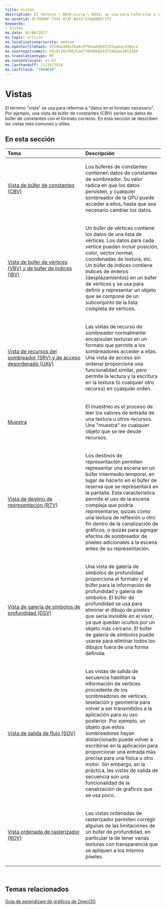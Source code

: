 ```yaml
---
title: Vistas
description: El término \ 0034;vista \ 0034; se usa para referirse a \ 0034;datos en el formato necesario\ 0034;. Por ejemplo, una vista de búfer de constantes (CBV) serían los datos de búfer de constantes con el formato correcto. En esta sección se describen las vistas más comunes y útiles.
ms.assetid: 0C7FB99F-7391-472F-BA53-576888DFC171
keywords:
- Vistas
ms.date: 02/08/2017
ms.topic: article
ms.localizationpriority: medium
ms.openlocfilehash: df106a400a7ba8c8f94aa6dd35325aabacd36eca
ms.sourcegitcommit: b5c9c18e70625ab770946b8243f3465ee1013184
ms.translationtype: MT
ms.contentlocale: es-ES
ms.lasthandoff: 11/28/2018
ms.locfileid: "7968650"
---
```

# <a name="views"></a>Vistas


El término "vista" se usa para referirse a "datos en el formato necesario". Por ejemplo, una vista de búfer de constantes (CBV) serían los datos de búfer de constantes con el formato correcto. En esta sección se describen las vistas más comunes y útiles.

## <a name="span-idin-this-sectionspanin-this-section"></a><span id="in-this-section"></span>En esta sección


<table>
<colgroup>
<col width="50%" />
<col width="50%" />
</colgroup>
<thead>
<tr class="header">
<th align="left">Tema</th>
<th align="left">Descripción</th>
</tr>
</thead>
<tbody>
<tr class="odd">
<td align="left"><p><a href="constant-buffer-view--cbv-.md">Vista de búfer de constantes (CBV)</a></p></td>
<td align="left"><p>Los búferes de constantes contienen datos de constantes de sombreador. Su valor radica en que los datos persisten, y cualquier sombreador de la GPU puede acceder a ellos, hasta que sea necesario cambiar los datos.</p></td>
</tr>
<tr class="even">
<td align="left"><p><a href="vertex-buffer-view--vbv-.md">Vista de búfer de vértices (VBV) y de búfer de índices (IBV)</a></p></td>
<td align="left"><p>Un búfer de vértices contiene los datos de una lista de vértices. Los datos para cada vértice pueden incluir posición, color, vector normal, coordenadas de textura, etc. Un búfer de índices contiene índices de enteros (desplazamientos) en un búfer de vértices y se usa para definir y representar un objeto que se compone de un subconjunto de la lista completa de vértices.</p></td>
</tr>
<tr class="odd">
<td align="left"><p><a href="shader-resource-view--srv-.md">Vista de recursos del sombreador (SRV) y de acceso desordenado (UAV)</a></p></td>
<td align="left"><p>Las vistas de recurso de sombreador normalmente encapsulan texturas en un formato que permite a los sombreadores acceder a ellas. Una vista de acceso sin ordenar proporciona una funcionalidad similar, pero permite la lectura y la escritura en la textura (o cualquier otro recurso) en cualquier orden.</p></td>
</tr>
<tr class="even">
<td align="left"><p><a href="sampler.md">Muestra</a></p></td>
<td align="left"><p>El muestreo es el proceso de leer los valores de entrada de una textura u otros recursos. Una &quot;muestra&quot; es cualquier objeto que se lee desde recursos.</p></td>
</tr>
<tr class="odd">
<td align="left"><p><a href="render-target-view--rtv-.md">Vista de destino de representación (RTV)</a></p></td>
<td align="left"><p>Los destinos de representación permiten representar una escena en un búfer intermedio temporal, en lugar de hacerlo en el búfer de reserva que se representará en la pantalla. Esta característica permite el uso de la escena compleja que podría representarse, quizás como una textura de reflexión u otro fin dentro de la canalización de gráficos, o quizás para agregar efectos de sombreador de píxeles adicionales a la escena antes de su representación.</p></td>
</tr>
<tr class="even">
<td align="left"><p><a href="depth-stencil-view--dsv-.md">Vista de galería de símbolos de profundidad (DSV)</a></p></td>
<td align="left"><p>Una vista de galería de símbolos de profundidad proporciona el formato y el búfer para la información de profundidad y galería de símbolos. El búfer de profundidad se usa para eliminar el dibujo de píxeles que sería invisible en el visor, ya que quedan ocultos por un objeto más cercano. El búfer de galería de símbolos puede usarse para eliminar todos los dibujos fuera de una forma definida.</p></td>
</tr>
<tr class="odd">
<td align="left"><p><a href="stream-output-view--sov-.md">Vista de salida de flujo (SOV)</a></p></td>
<td align="left"><p>Las vistas de salida de secuencia habilitan la información de vértices procedente de los sombreadores de vértices, teselación y geometría para volver a ser transmitidos a la aplicación para su uso posterior. Por ejemplo, un objeto que estos sombreadores hayan distarcionado puede volver a escribirse en la aplicación para proporcionar una entrada más precisa para una física u otro motor. Sin embargo, en la práctica, las vistas de salida de secuencia son una funcionalidad de la canalización de gráficos que se usa poco.</p></td>
</tr>
<tr class="even">
<td align="left"><p><a href="rasterizer-ordered-view--rov-.md">Vista ordenada de rasterizador (ROV)</a></p></td>
<td align="left"><p>Las vistas ordenadas de rasterizador permiten corregir algunas de las limitaciones de un búfer de profundidad, en particular la de tener varias texturas con transparencia que se apliquen a los mismos píxeles.</p></td>
</tr>
</tbody>
</table>

 

## <a name="span-idrelated-topicsspanrelated-topics"></a><span id="related-topics"></span>Temas relacionados


[Guía de aprendizaje de gráficos de Direct3D](index.md)

 

 




